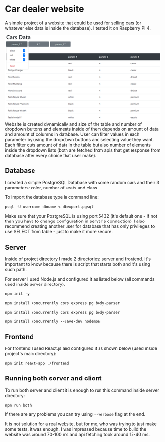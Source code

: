 # Car dealer website
A simple project of a website that could be used for selling cars (or whatever else data is inside the database). I tested it on Raspberry PI 4.

![](screenshot/screenshot.png)
Website is created dynamically and size of the table and number of dropdown buttons and elements inside of them depends on amount of data and amount of columns in database. User can filter values in each parameter by using the dropdown buttons and selecting value they want. Each filter cuts amount of data in the table but also number of elements inside the dropdown lists (both are fetched from apis that get response from database after every choice that user make).

## Database
I created a simple PostgreSQL Database with some random cars and their 3 parameters: color, number of seats and class.

To import the database type in command line:
```
psql -U username dbname < dbexport.pgsql
```
Make sure that your PostgreSQL is using port 5432 (it's default one - if not than you have to change configuration in server's connection). I also recommend creating another user for database that has only privileges to use SELECT from table - just to make it more secure.

## Server

Inside of project directory I made 2 directories: server and frontend. It's important to know because there is script that starts both and it's using such path.

For server I used Node.js and configured it as listed below (all commands used inside server directory):

```commandline
npm init -y
```
```
npm install concurrently cors express pg body-parser
```
```
npm install concurrently cors express pg body-parser
```
```
npm install concurrently --save-dev nodemon
```

## Frontend

For frontend I used React.js and configured it as shown below (used inside project's main directory):
```
npm init react-app ./frontend
```

## Running both server and client
To run both server and client it is enough to run this command inside server directory:
```commandline
npm run both
```
If there are any problems you can try using ``--verbose`` flag at the end.

It is not solution for a real website, but for me, who was trying to just make some tests, it was enough. I was impressed because time to build the website was around 70-100 ms and api fetching took around 15-40 ms.
